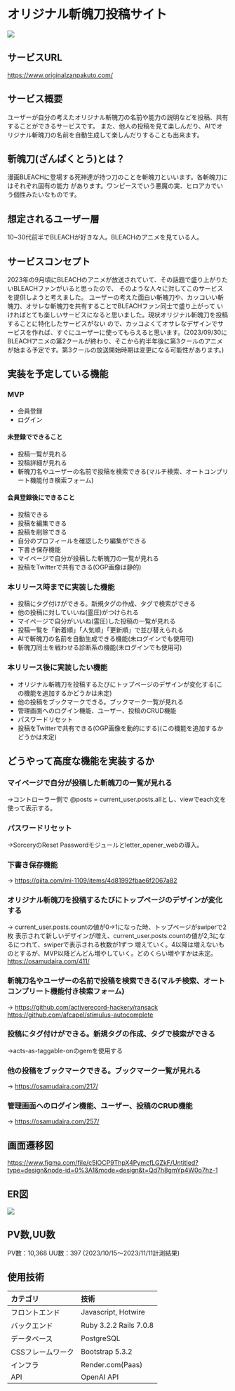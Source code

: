 # オリジナル斬魄刀投稿サイト
![](https://i.gyazo.com/1145548ffd90cbb39275cf393c035c41.png)
## サービスURL
https://www.originalzanpakuto.com/
## サービス概要
ユーザーが自分の考えたオリジナル斬魄刀の名前や能力の説明などを投稿、共有することができるサービスです。
また、他人の投稿を見て楽しんだり、AIでオリジナル斬魄刀の名前を自動生成して楽しんだりすることも出来ます。


## 斬魄刀(ざんぱくとう)とは？
漫画BLEACHに登場する死神達が持つ刀のことを斬魄刀といいます。各斬魄刀にはそれぞれ固有の能力
があります。ワンピースでいう悪魔の実、ヒロアカでいう個性みたいなものです。



## 想定されるユーザー層
10~30代前半でBLEACHが好きな人。BLEACHのアニメを見ている人。



## サービスコンセプト
2023年の9月頃にBLEACHのアニメが放送されていて、その話題で盛り上がりたいBLEACHファンがいると思ったので、
そのような人々に対してこのサービスを提供しようと考えました。
ユーザーの考えた面白い斬魄刀や、カッコいい斬魄刀、オサレな斬魄刀を共有することでBLEACHファン同士で盛り上がって
いければとても楽しいサービスになると思いました。現状オリジナル斬魄刀を投稿することに特化したサービスがない
ので、カッコよくてオサレなデザインでサービスを作れば、すぐにユーザーに使ってもらえると思います。(2023/09/30にBLEACHアニメの第2クールが終わり、そこから約半年後に第3クールのアニメが始まる予定です。第3クールの放送開始時期は変更になる可能性があります。)



## 実装を予定している機能
### MVP
* 会員登録
* ログイン
#### 未登録でできること
* 投稿一覧が見れる
* 投稿詳細が見れる
* 斬魄刀名やユーザーの名前で投稿を検索できる(マルチ検索、オートコンプリート機能付き検索フォーム)
#### 会員登録後にできること
* 投稿できる
* 投稿を編集できる
* 投稿を削除できる
* 自分のプロフィールを確認したり編集ができる
* 下書き保存機能
* マイページで自分が投稿した斬魄刀の一覧が見れる
* 投稿をTwitterで共有できる(OGP画像は静的)


### 本リリース時までに実装した機能
* 投稿にタグ付けができる。新規タグの作成、タグで検索ができる
* 他の投稿に対していいね(霊圧)がつけられる
* マイページで自分がいいね(霊圧)した投稿の一覧が見れる
* 投稿一覧を「新着順」「人気順」「更新順」で並び替えられる
* AIで斬魄刀の名前を自動生成できる機能(未ログインでも使用可)
* 斬魄刀同士を戦わせる診断系の機能(未ログインでも使用可)


### 本リリース後に実装したい機能
* オリジナル斬魄刀を投稿するたびにトップページのデザインが変化する(この機能を追加するかどうかは未定)
* 他の投稿をブックマークできる。ブックマーク一覧が見れる
* 管理画面へのログイン機能、ユーザー、投稿のCRUD機能
* パスワードリセット
* 投稿をTwitterで共有できる(OGP画像を動的にする)(この機能を追加するかどうかは未定)

## どうやって高度な機能を実装するか
### マイページで自分が投稿した斬魄刀の一覧が見れる
→コントローラー側で @posts = current_user.posts.allとし、viewでeach文を使って表示する。
### パスワードリセット
→SorceryのReset Passwordモジュールとletter_opener_webの導入。
### 下書き保存機能
→ https://qiita.com/mi-1109/items/4d81992fbae6f2067a82
### オリジナル斬魄刀を投稿するたびにトップページのデザインが変化する
→ current_user.posts.countの値が0→1になった時、トップページがswiperで2枚
表示されて新しいデザインが増え、current_user.posts.countの値が2,3になるにつれて、swiperで表示される枚数が1ずつ
増えていく。4以降は増えないものとするが、MVP以降どんどん増やしていく。どのくらい増やすかは未定。
https://osamudaira.com/411/
### 斬魄刀名やユーザーの名前で投稿を検索できる(マルチ検索、オートコンプリート機能付き検索フォーム)
→ https://github.com/activerecord-hackery/ransack
https://github.com/afcapel/stimulus-autocomplete
### 投稿にタグ付けができる。新規タグの作成、タグで検索ができる
→acts-as-taggable-onのgemを使用する
### 他の投稿をブックマークできる。ブックマーク一覧が見れる
→ https://osamudaira.com/217/
### 管理画面へのログイン機能、ユーザー、投稿のCRUD機能
→ https://osamudaira.com/257/

## 画面遷移図
https://www.figma.com/file/c5lOCP9ThpX4PymcfLGZkF/Untitled?type=design&node-id=0%3A1&mode=design&t=Qd7h8gmYp4W0o7hz-1

## ER図
![](https://i.gyazo.com/a5db883cfc2aad36188405589e67e9b5.png)

## PV数,UU数
PV数：10,368  UU数：397  (2023/10/15〜2023/11/11計測結果)

## 使用技術
| カテゴリ       | 技術  |
| :------------- | :------------ |
| フロントエンド | Javascript, Hotwire  |
| バックエンド   | Ruby 3.2.2 Rails 7.0.8 |
| データベース   |  PostgreSQL  |
| CSSフレームワーク| Bootstrap 5.3.2     |
| インフラ       | Render.com(Paas)|
| API            | OpenAI API   |
